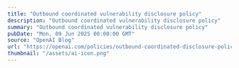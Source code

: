 ```yaml
---
title: "Outbound coordinated vulnerability disclosure policy"
description: "Outbound coordinated vulnerability disclosure policy"
summary: "Outbound coordinated vulnerability disclosure policy"
pubDate: "Mon, 09 Jun 2025 00:00:00 GMT"
source: "OpenAI Blog"
url: "https://openai.com/policies/outbound-coordinated-disclosure-policy"
thumbnail: "/assets/ai-icon.png"
---
```


